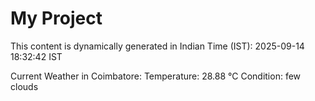 # My Project

This content is dynamically generated in Indian Time (IST): 2025-09-14 18:32:42 IST


Current Weather in Coimbatore:
Temperature: 28.88 °C
Condition: few clouds
